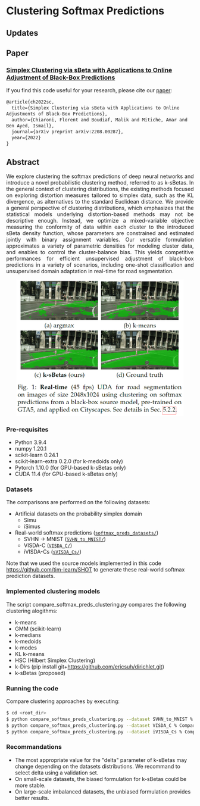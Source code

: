 # Clustering Softmax Predictions

## Updates

## Paper
### [**Simplex Clustering via sBeta with Applications to Online Adjustment of Black-Box Predictions**](https://arxiv.org/pdf/2208.00287.pdf)

If you find this code useful for your research, please cite our [paper](https://arxiv.org/pdf/2208.00287.pdf):
```
@article{ch2022sc,
  title={Simplex Clustering via sBeta with Applications to Online Adjustments of Black-Box Predictions},
  author={Chiaroni, Florent and Boudiaf, Malik and Mitiche, Amar and Ben Ayed, Ismail},
  journal={arXiv preprint arXiv:2208.00287},
  year={2022}
}
```

## Abstract
<p align="justify">
  We explore clustering the softmax predictions of deep neural networks and introduce a novel probabilistic clustering method, referred to as k-sBetas. In the general context of clustering distributions, the existing methods focused on exploring distortion measures tailored to simplex data, such as the KL divergence, as alternatives to the standard Euclidean distance. We provide a general perspective of clustering distributions, which emphasizes that the statistical models underlying distortion-based methods may not be descriptive enough. Instead, we optimize a mixed-variable objective measuring the conformity of data within each cluster to the introduced sBeta density function, whose parameters are constrained and estimated jointly with binary assignment variables.
Our versatile formulation approximates a variety of parametric densities for modeling cluster data, and enables to control the cluster-balance bias. This yields competitive performances for efficient unsupervised adjustment of black-box predictions in a variety of scenarios, including one-shot classification and unsupervised domain adaptation in real-time for road segmentation.
</p>
<p align="center">
  <img src="./code_illustrations/real_time_UDA_road_seg.PNG" width="450">
</p>

### Pre-requisites
* Python 3.9.4
* numpy 1.20.1
* scikit-learn 0.24.1
* scikit-learn-extra 0.2.0 (for k-medoids only)
* Pytorch 1.10.0 (for GPU-based k-sBetas only)
* CUDA 11.4 (for GPU-based k-sBetas only)

### Datasets
The comparisons are performed on the following datasets:
- Artificial datasets on the probability simplex domain
  - Simu
  - iSimus
- Real-world softmax predictions ([`softmax_preds_datasets/`](./softmax_preds_datasets))
  - SVHN -> MNIST ([`SVHN_to_MNIST/`](./softmax_preds_datasets/SVHN_to_MNIST))
  - VISDA-C ([`VISDA_C/`](./softmax_preds_datasets/VISDA_C))
  - iVISDA-Cs ([`sVISDA_Cs/`](./softmax_preds_datasets/iVISDA_Cs))

Note that we used the source models implemented in this code https://github.com/tim-learn/SHOT to generate these real-world softmax prediction datasets.

### Implemented clustering models
The script compare_softmax_preds_clustering.py compares the following clustering alogithms:
- k-means
- GMM (scikit-learn)
- k-medians
- k-medoids
- k-modes
- KL k-means
- HSC (Hilbert Simplex Clustering)
- k-Dirs (pip install git+https://github.com/ericsuh/dirichlet.git)
- k-sBetas (proposed)

### Running the code
Compare clustering approaches by executing:
```bash
$ cd <root_dir>
$ python compare_softmax_preds_clustering.py --dataset SVHN_to_MNIST % Comparison on SVHN to MNIST dataset
$ python compare_softmax_preds_clustering.py --dataset VISDA_C % Comparison on VISDA-C dataset
$ python compare_softmax_preds_clustering.py --dataset iVISDA_Cs % Comparison on highly imbalanced iVISDA-Cs datasets
```

### Recommandations
- The most appropriate value for the "delta" parameter of k-sBetas may change depending on the datasets distributions. We recommand to select delta using a validation set.
- On small-scale datasets, the biased formulation for k-sBetas could be more stable.
- On large-scale imbalanced datasets, the unbiased formulation provides better results.
